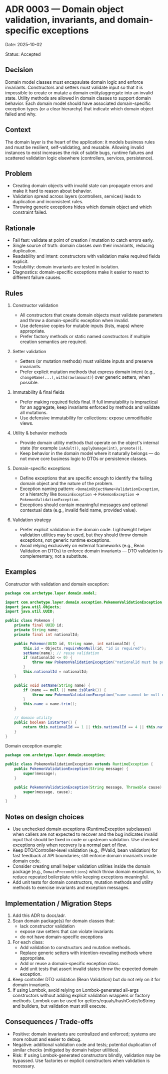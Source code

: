 # ADR 0003 — Domain object validation, invariants, and domain-specific exceptions

Date: 2025-10-02

Status: Accepted

Decision
--------
Domain model classes must encapsulate domain logic and enforce invariants. Constructors and setters must validate input so that it is impossible to create or mutate a domain entity/aggregate into an invalid state. Utility methods are allowed in domain classes to support domain behavior. Each domain model should have associated domain-specific exception types (or a clear hierarchy) that indicate which domain object failed and why.

Context
-------
The domain layer is the heart of the application: it models business rules and must be resilient, self-validating, and reusable. Allowing invalid instances to exist increases the risk of subtle bugs, runtime failures and scattered validation logic elsewhere (controllers, services, persistence).

Problem
-------
- Creating domain objects with invalid state can propagate errors and make it hard to reason about behavior.
- Validation spread across layers (controllers, services) leads to duplication and inconsistent rules.
- Throwing generic exceptions hides which domain object and which constraint failed.

Rationale
---------
- Fail fast: validate at point of creation / mutation to catch errors early.
- Single source of truth: domain classes own their invariants, reducing duplication.
- Readability and intent: constructors with validation make required fields explicit.
- Testability: domain invariants are tested in isolation.
- Diagnostics: domain-specific exceptions make it easier to react to different failure causes.

Rules
-----
1. Constructor validation
   - All constructors that create domain objects must validate parameters and throw a domain-specific exception when invalid.
   - Use defensive copies for mutable inputs (lists, maps) where appropriate.
   - Prefer factory methods or static named constructors if multiple creation semantics are required.

2. Setter validation
   - Setters (or mutation methods) must validate inputs and preserve invariants.
   - Prefer explicit mutation methods that express domain intent (e.g., `changeName(...)`, `withdraw(amount)`) over generic setters, when possible.

3. Immutability & final fields
   - Prefer making required fields final. If full immutability is impractical for an aggregate, keep invariants enforced by methods and validate all mutations.
   - Use defensive immutability for collections: expose unmodifiable views.

4. Utility & behavior methods
   - Provide domain utility methods that operate on the object's internal state (for example `isAdult()`, `applyDamage(int)`, `promote()`).
   - Keep behavior in the domain model where it naturally belongs — do not move core business logic to DTOs or persistence classes.

5. Domain-specific exceptions
   - Define exceptions that are specific enough to identify the failing domain object and the nature of the problem.
   - Exception naming pattern: `<DomainObjectName>ValidationException`, or a hierarchy like `DomainException` -> `PokemonException` -> `PokemonValidationException`.
   - Exceptions should contain meaningful messages and optional contextual data (e.g., invalid field name, provided value).

6. Validation strategy
   - Prefer explicit validation in the domain code. Lightweight helper validation utilities may be used, but they should throw domain exceptions, not generic runtime exceptions.
   - Avoid relying exclusively on external frameworks (e.g., Bean Validation on DTOs) to enforce domain invariants — DTO validation is complementary, not a substitute.

Examples
--------
Constructor with validation and domain exception:

```java
package com.archetype.layer.domain.model;

import com.archetype.layer.domain.exception.PokemonValidationException;
import java.util.Objects;
import java.util.UUID;

public class Pokemon {
    private final UUID id;
    private String name;
    private final int nationalId;

    public Pokemon(UUID id, String name, int nationalId) {
        this.id = Objects.requireNonNull(id, "id is required");
        setName(name); // reuse validation
        if (nationalId <= 0) {
            throw new PokemonValidationException("nationalId must be positive: " + nationalId);
        }
        this.nationalId = nationalId;
    }

    public void setName(String name) {
        if (name == null || name.isBlank()) {
            throw new PokemonValidationException("name cannot be null or blank");
        }
        this.name = name.trim();
    }

    // domain utility
    public boolean isStarter() {
        return this.nationalId == 1 || this.nationalId == 4 || this.nationalId == 7;
    }
}
```

Domain exception example:

```java
package com.archetype.layer.domain.exception;

public class PokemonValidationException extends RuntimeException {
    public PokemonValidationException(String message) {
        super(message);
    }

    public PokemonValidationException(String message, Throwable cause) {
        super(message, cause);
    }
}
```

Notes on design choices
-----------------------
- Use unchecked domain exceptions (RuntimeException subclasses) when callers are not expected to recover and the bug indicates invalid input that should be fixed in code or upstream validation. Use checked exceptions only when recovery is a normal part of flow.
- Keep DTO/Controller-level validation (e.g., @Valid, bean validation) for fast feedback at API boundaries; still enforce domain invariants inside domain code.
- Consider creating small helper validation utilities inside the domain package (e.g., `DomainPreconditions`) which throw domain exceptions, to reduce repeated boilerplate while keeping exceptions meaningful.
- Add unit tests for domain constructors, mutation methods and utility methods to exercise invariants and exception messages.

Implementation / Migration Steps
-------------------------------
1. Add this ADR to docs/adr.
2. Scan domain package(s) for domain classes that:
   - lack constructor validation
   - expose raw setters that can violate invariants
   - do not have domain-specific exceptions
3. For each class:
   - Add validation to constructors and mutation methods.
   - Replace generic setters with intention-revealing methods where appropriate.
   - Add or reuse a domain-specific exception class.
   - Add unit tests that assert invalid states throw the expected domain exception.
4. Keep controller DTO validation (Bean Validation) but do not rely on it for domain invariants.
5. If using Lombok, avoid relying on Lombok-generated all-args constructors without adding explicit validation wrappers or factory methods. Lombok can be used for getters/equals/hashCode/toString and builders, but validation must still execute.

Consequences / Trade-offs
-------------------------
- Positive: domain invariants are centralized and enforced; systems are more robust and easier to debug.
- Negative: additional validation code and tests; potential duplication of similar checks (mitigated by domain helper utilities).
- Risk: If using Lombok-generated constructors blindly, validation may be bypassed. Use factories or explicit constructors when validation is necessary.
